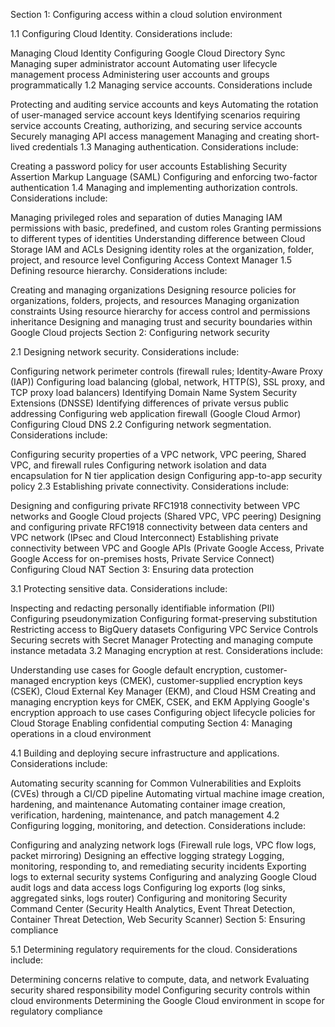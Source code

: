 Section 1: Configuring access within a cloud solution environment

1.1 Configuring Cloud Identity. Considerations include:

Managing Cloud Identity
Configuring Google Cloud Directory Sync
Managing super administrator account
Automating user lifecycle management process
Administering user accounts and groups programmatically
1.2 Managing service accounts. Considerations include

Protecting and auditing service accounts and keys
Automating the rotation of user-managed service account keys
Identifying scenarios requiring service accounts
Creating, authorizing, and securing service accounts
Securely managing API access management
Managing and creating short-lived credentials
1.3 Managing authentication. Considerations include:

Creating a password policy for user accounts
Establishing Security Assertion Markup Language (SAML)
Configuring and enforcing two-factor authentication
1.4 Managing and implementing authorization controls. Considerations include:

Managing privileged roles and separation of duties
Managing IAM permissions with basic, predefined, and custom roles
Granting permissions to different types of identities
Understanding difference between Cloud Storage IAM and ACLs
Designing identity roles at the organization, folder, project, and resource level
Configuring Access Context Manager
1.5 Defining resource hierarchy. Considerations include:

Creating and managing organizations
Designing resource policies for organizations, folders, projects, and resources
Managing organization constraints
Using resource hierarchy for access control and permissions inheritance
Designing and managing trust and security boundaries within Google Cloud projects
Section 2: Configuring network security 

2.1 Designing network security. Considerations include:

Configuring network perimeter controls (firewall rules; Identity-Aware Proxy (IAP))
Configuring load balancing (global, network, HTTP(S), SSL proxy, and TCP proxy load balancers)
Identifying Domain Name System Security Extensions (DNSSE)
Identifying differences of private versus public addressing
Configuring web application firewall (Google Cloud Armor)
Configuring Cloud DNS
2.2 Configuring network segmentation. Considerations include:

Configuring security properties of a VPC network, VPC peering, Shared VPC, and firewall rules
Configuring network isolation and data encapsulation for N tier application design
Configuring app-to-app security policy
2.3 Establishing private connectivity. Considerations include:

Designing and configuring private RFC1918 connectivity between VPC networks and Google Cloud projects (Shared VPC, VPC peering)
Designing and configuring private RFC1918 connectivity between data centers and VPC network (IPsec and Cloud Interconnect)
Establishing private connectivity between VPC and Google APIs (Private Google Access, Private Google Access for on-premises hosts, Private Service Connect)
Configuring Cloud NAT
Section 3: Ensuring data protection

3.1 Protecting sensitive data. Considerations include:

Inspecting and redacting personally identifiable information (PII)
Configuring pseudonymization
Configuring format-preserving substitution
Restricting access to BigQuery datasets
Configuring VPC Service Controls
Securing secrets with Secret Manager
Protecting and managing compute instance metadata
3.2 Managing encryption at rest. Considerations include:

Understanding use cases for Google default encryption, customer-managed encryption keys (CMEK), customer-supplied encryption keys (CSEK), Cloud External Key Manager (EKM), and Cloud HSM
Creating and managing encryption keys for CMEK, CSEK, and EKM
Applying Google's encryption approach to use cases
Configuring object lifecycle policies for Cloud Storage
Enabling confidential computing
Section 4: Managing operations in a cloud environment

4.1 Building and deploying secure infrastructure and applications. Considerations include:

Automating security scanning for Common Vulnerabilities and Exploits (CVEs) through a CI/CD pipeline
Automating virtual machine image creation, hardening, and maintenance
Automating container image creation, verification, hardening, maintenance, and patch management
4.2 Configuring logging, monitoring, and detection. Considerations include:

Configuring and analyzing network logs (Firewall rule logs, VPC flow logs, packet mirroring)
Designing an effective logging strategy
Logging, monitoring, responding to, and remediating security incidents
Exporting logs to external security systems
Configuring and analyzing Google Cloud audit logs and data access logs
Configuring log exports (log sinks, aggregated sinks, logs router)
Configuring and monitoring Security Command Center (Security Health Analytics, Event Threat Detection, Container Threat Detection, Web Security Scanner)
Section 5: Ensuring compliance

5.1 Determining regulatory requirements for the cloud. Considerations include:

Determining concerns relative to compute, data, and network
Evaluating security shared responsibility model
Configuring security controls within cloud environments
Determining the Google Cloud environment in scope for regulatory compliance
